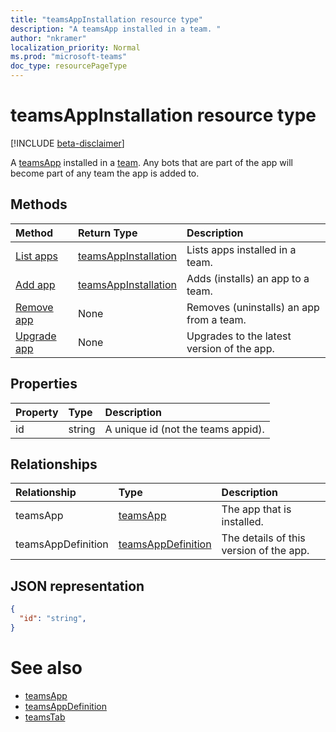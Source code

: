 ```yaml
---
title: "teamsAppInstallation resource type"
description: "A teamsApp installed in a team. "
author: "nkramer"
localization_priority: Normal
ms.prod: "microsoft-teams"
doc_type: resourcePageType
---
```


# teamsAppInstallation resource type

[!INCLUDE [beta-disclaimer](../../includes/beta-disclaimer.md)]

A [teamsApp](teamsapp.md) installed in a [team](team.md). 
Any bots that are part of the app will become part of any team the app is added to.

## Methods

| Method       | Return Type  |Description|
|:---------------|:--------|:----------|
|[List apps](../api/teamsappinstallation-list.md) | [teamsAppInstallation](teamsapp.md) | Lists apps installed in a team.|
|[Add app](../api/teamsappinstallation-add.md) | [teamsAppInstallation](teamsapp.md) | Adds (installs) an app to a team.|
|[Remove app](../api/teamsappinstallation-delete.md) | None | Removes (uninstalls) an app from a team.|
|[Upgrade app](../api/teamsappinstallation-upgrade.md) | None | Upgrades to the latest version of the app.|

## Properties

| Property            | Type     | Description |
|:------------------- |:-------- |:----------- |
| id                  | string   | A unique id (not the teams appid). |

## Relationships

| Relationship   | Type    | Description |
|:---------------|:--------|:----------|
|teamsApp|[teamsApp](teamsapp.md)| The app that is installed. |
|teamsAppDefinition|[teamsAppDefinition](teamsapp.md)| The details of this version of the app. |

## JSON representation

<!-- {
  "blockType": "resource",
  "@odata.type": "microsoft.graph.teamsAppInstallation",
  "baseType": "microsoft.graph.entity"
}-->

```json
{
  "id": "string",
}
```

# See also

- [teamsApp](teamsapp.md)
- [teamsAppDefinition](teamsappdefinition.md)
- [teamsTab](../resources/teamstab.md)


<!-- uuid: 8fcb5dbc-d5aa-4681-8e31-b001d5168d79
2015-10-25 14:57:30 UTC -->
<!--
{
  "type": "#page.annotation",
  "description": "teamsApp resource",
  "keywords": "",
  "section": "documentation",
  "tocPath": "",
  "suppressions": []
}
-->

